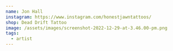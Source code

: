 ```yaml
---
name: Jon Hall
instagram: https://www.instagram.com/honestjawntattoos/
shop: Dead Drift Tattoo
image: /assets/images/screenshot-2022-12-29-at-3.46.00-pm.png
tags:
  - artist
---
```

